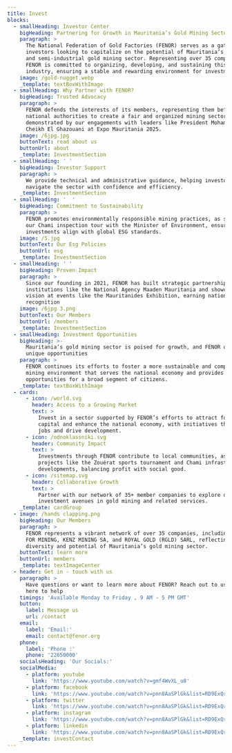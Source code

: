 ```yaml
---
title: Invest
blocks:
  - smallHeading: Investor Center
    bigHeading: Partnering for Growth in Mauritania’s Gold Mining Sector
    paragraph: >
      The National Federation of Gold Factories (FENOR) serves as a gateway for
      investors looking to capitalize on the potential of Mauritania’s artisanal
      and semi-industrial gold mining sector. Representing over 35 companies,
      FENOR is committed to organizing, developing, and sustaining this vital
      industry, ensuring a stable and rewarding environment for investment.
    image: /gold-nugget.webp
    _template: textBoxWithImage
  - smallHeading: Why Partner with FENOR?
    bigHeading: Trusted Advocacy
    paragraph: >
      FENOR defends the interests of its members, representing them before
      national authorities to create a fair and organized mining sector, as
      demonstrated by our engagements with leaders like President Mohamed Ould
      Cheikh El Ghazouani at Expo Mauritania 2025.
    image: /6jpg.jpg
    buttonText: read about us
    buttonUrl: about
    _template: InvestmentSection
  - smallHeading: ' '
    bigHeading: Investor Support
    paragraph: >
      We provide technical and administrative guidance, helping investors
      navigate the sector with confidence and efficiency.
    _template: InvestmentSection
  - smallHeading: '  '
    bigHeading: Commitment to Sustainability
    paragraph: >
      FENOR promotes environmentally responsible mining practices, as seen in
      our Chami inspection tour with the Minister of Environment, ensuring
      investments align with global ESG standards.
    image: /5.jpg
    buttonText: Our Esg Policies
    buttonUrl: esg
    _template: InvestmentSection
  - smallHeading: ' '
    bigHeading: Proven Impact
    paragraph: >
      Since our founding in 2021, FENOR has built strategic partnerships with
      institutions like the National Agency Maaden Mauritania and showcased our
      vision at events like the Mauritanides Exhibition, earning national
      recognition
    image: /6jpg 3.png
    buttonText: Our Members
    buttonUrl: /members
    _template: InvestmentSection
  - smallHeading: Investment Opportunities
    bigHeading: >-
      Mauritania’s gold mining sector is poised for growth, and FENOR offers
      unique opportunities
    paragraph: >
      FENOR continues its efforts to foster a more sustainable and competitive
      mining environment that serves the national economy and provides job
      opportunities for a broad segment of citizens.
    _template: textBoxWithImage
  - cards:
      - icon: /world.svg
        header: Access to a Growing Market
        text: >
          Invest in a sector supported by FENOR’s efforts to attract foreign
          capital and enhance the national economy, with initiatives that create
          jobs and drive development.
      - icon: /odnoklassniki.svg
        header: Community Impact
        text: >
          Investments through FENOR contribute to local communities, as seen in
          projects like the Zouérat sports tournament and Chami infrastructure
          developments, balancing profit with social good.
      - icon: /sitemap.svg
        header: Collaborative Growth
        text: >
          Partner with our network of 35+ member companies to explore diverse
          investment avenues in gold mining and related services.
    _template: cardGroup
  - image: /hands clapping.png
    bigHeading: Our Members
    paragraph: >
      FENOR represents a vibrant network of over 35 companies, including ADAAMA
      FOR MINING, KENZ MINING SA, and ROYAL GOLD (RGLD) SARL, reflecting the
      diversity and potential of Mauritania’s gold mining sector.
    buttonText: learn more
    buttonUrl: members
    _template: textImageCenter
  - header: Get in - touch with us
    paragraph: >
      Have questions or want to learn more about FENOR? Reach out to us—we’re
      here to help
    timings: 'Available Monday to Friday , 9 AM - 5 PM GMT'
    button:
      label: Message us
      url: /contact
    email:
      label: 'Email:'
      email: contact@fenor.org
    phone:
      label: 'Phone :'
      phone: '22650000'
    socialsHeading: 'Our Socials:'
    socialMedia:
      - platform: youtube
        link: 'https://www.youtube.com/watch?v=gmf4WvXL_u8'
      - platform: facebook
        link: 'https://www.youtube.com/watch?v=pnn8AaSPlGk&list=RD9ExQrA7zsBM&index=3'
      - platform: twitter
        link: 'https://www.youtube.com/watch?v=pnn8AaSPlGk&list=RD9ExQrA7zsBM&index=3'
      - platform: instagram
        link: 'https://www.youtube.com/watch?v=pnn8AaSPlGk&list=RD9ExQrA7zsBM&index=3'
      - platform: linkedin
        link: 'https://www.youtube.com/watch?v=pnn8AaSPlGk&list=RD9ExQrA7zsBM&index=3'
    _template: investContact
---
```



